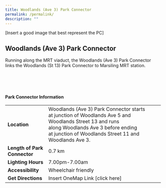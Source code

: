 ```yaml
---
title: Woodlands (Ave 3) Park Connector
permalink: /permalink/
description: ""
---
```

[Insert a good image that best represent the PC]

## Woodlands (Ave 3) Park Connector

Running along the MRT viaduct, the Woodlands (Ave 3) Park Connector links the Woodlands (St 13) Park Connector to Marsiling MRT station.

<br>
<br>
<br>

#### Park Connector Information
|  |  |  |
| -------- | -------- | -------- |
| **Location** | Woodlands (Ave 3) Park Connector starts at&nbsp;junction of Woodlands Ave 5 and Woodlands Street 13&nbsp;and runs along&nbsp;Woodlands Ave 3&nbsp;before ending at&nbsp;junction of Woodlands Street 11 and Woodlands Ave 3. |  |
| **Length of Park Connector** | 0.7 km |  |
| **Lighting Hours** | 7.00pm-7.00am | |
| **Accessibility** | Wheelchair friendly | |
| **Get Directions** | Insert OneMap Link [click here] | |